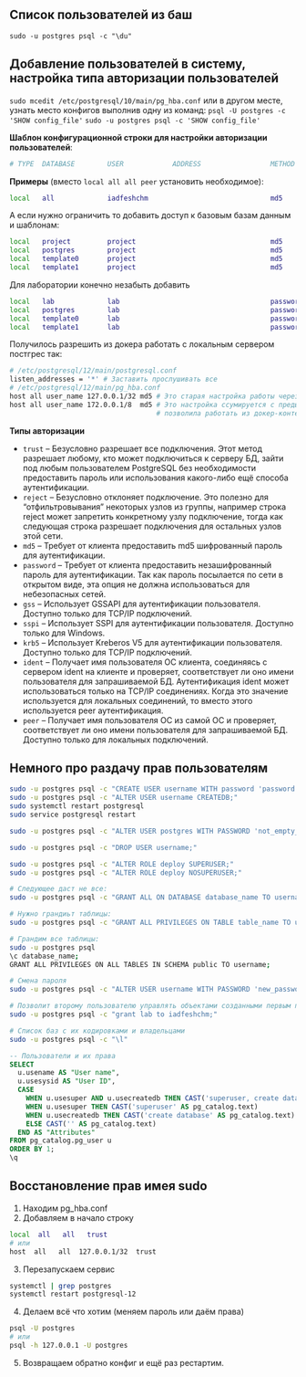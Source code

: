 ## Список пользователей из баш

`sudo -u postgres psql -c "\du"`


## Добавление пользователей в систему, настройка типа авторизации пользователей

`sudo mcedit /etc/postgresql/10/main/pg_hba.conf`
или в другом месте, узнать место конфигов выполнив одну из команд:
`psql -U postgres -c 'SHOW config_file'`
`sudo -u postgres psql -c 'SHOW config_file'`

__Шаблон конфигурационной строки для настройки авторизации пользователей__:

```bash
# TYPE  DATABASE        USER            ADDRESS                 METHOD
```

__Примеры__ (вместо `local all all peer` установить необходимое):

```bash
local   all             iadfeshchm                              md5
```

А если нужно ограничить то добавить доступ к базовым базам данным и шаблонам:

```bash
local   project         project                                 md5
local   postgres        project                                 md5
local   template0       project                                 md5
local   template1       project                                 md5
```

Для лаборатории конечно незабыть добавить

```bash
local   lab             lab                                     password
local   postgres        lab                                     password
local   template0       lab                                     password
local   template1       lab                                     password
```

Получилось разрешить из докера работать с локальным сервером постгрес так:

```bash
# /etc/postgresql/12/main/postgresql.conf
listen_addresses = '*' # Заставить прослушивать все
# /etc/postgresql/12/main/pg_hba.conf
host all user_name 127.0.0.1/32 md5 # Это старая настройка работы через localhost
host all user_name 172.0.0.1/8  md5 # Это настройка ссумируется с предыдущей
                                    # позволила работать из докер-контейнера 172.23.0.6
```


__Типы авторизации__

* `trust` – Безусловно разрешает все подключения. Этот метод разрешает любому, кто может подключиться к серверу БД, зайти под любым пользователем PostgreSQL без необходимости предоставить пароль или использования какого-либо ещё способа аутентификации.
* `reject` – Безусловно отклоняет подключение. Это полезно для “отфильтровывания” некоторых узлов из группы, например строка reject может запретить конкретному узлу подключение, тогда как следующая строка разрешает подключения для остальных узлов этой сети.
* `md5` – Требует от клиента предоставить md5 шифрованный пароль для аутентификации.
* `password` – Требует от клиента предоставить незашифрованный пароль для аутентификации. Так как пароль посылается по сети в открытом виде, эта опция не должна использоваться для небезопасных сетей.
* `gss` – Использует GSSAPI для аутентификации пользователя. Доступно только для TCP/IP подключений.
* `sspi` – Использует SSPI для аутентификации пользователя. Доступно только для Windows.
* `krb5` – Использует Kreberos V5 для аутентификации пользователя. Доступно только для TCP/IP подключений.
* `ident` – Получает имя пользователя ОС клиента, соединяясь с сервером ident на клиенте и проверяет, соответствует ли оно имени пользователя для запрашиваемой БД. Аутентификация ident может использоваться только на TCP/IP соединениях. Когда это значение используется для локальных соединений, то вместо этого используется peer аутентификация.
* `peer` – Получает имя пользователя ОС из самой ОС и проверяет, соответствует ли оно имени пользователя для запрашиваемой БД. Доступно только для локальных подключений.


## Немного про раздачу прав пользователям

```bash
sudo -u postgres psql -c "CREATE USER username WITH password 'password';"
sudo -u postgres psql -c "ALTER USER username CREATEDB;"
sudo systemctl restart postgresql
sudo service postgresql restart

sudo -u postgres psql -c "ALTER USER postgres WITH PASSWORD 'not_empty_password';"

sudo -u postgres psql -c "DROP USER username;"

sudo -u postgres psql -c "ALTER ROLE deploy SUPERUSER;"
sudo -u postgres psql -c "ALTER ROLE deploy NOSUPERUSER;"
```

```bash
# Следующее даст не все:
sudo -u postgres psql -c "GRANT ALL ON DATABASE database_name TO username;"

# Нужно грандиьт таблицы:
sudo -u postgres psql -c "GRANT ALL PRIVILEGES ON TABLE table_name TO username;"

# Грандим все таблицы:
sudo -u postgres psql
\c database_name;
GRANT ALL PRIVILEGES ON ALL TABLES IN SCHEMA public TO username;

# Смена пароля
sudo -u postgres psql -c "ALTER USER username WITH PASSWORD 'new_password';"

# Позволит второму пользователю управлять объектами созданными первым пользователем:
sudo -u postgres psql -c "grant lab to iadfeshchm;"

# Список баз с их кодировками и владельцами
sudo -u postgres psql -c "\l"
```

```sql
-- Пользователи и их права
SELECT
  u.usename AS "User name",
  u.usesysid AS "User ID",
  CASE
    WHEN u.usesuper AND u.usecreatedb THEN CAST('superuser, create database' AS pg_catalog.text)
    WHEN u.usesuper THEN CAST('superuser' AS pg_catalog.text)
    WHEN u.usecreatedb THEN CAST('create database' AS pg_catalog.text)
    ELSE CAST('' AS pg_catalog.text)
  END AS "Attributes"
FROM pg_catalog.pg_user u
ORDER BY 1;
\q
```

## Восстановление прав имея sudo

1. Находим pg_hba.conf
2. Добавляем в начало строку
```sh
local  all   all   trust
# или
host  all   all  127.0.0.1/32  trust
```
3. Перезапускаем сервис
```sh
systemctl | grep postgres
systemctl restart postgresql-12
```
4. Делаем всё что хотим (меняем пароль или даём права)
```sh
psql -U postgres
# или
psql -h 127.0.0.1 -U postgres
```
5. Возвращаем обратно конфиг и ещё раз рестартим.
